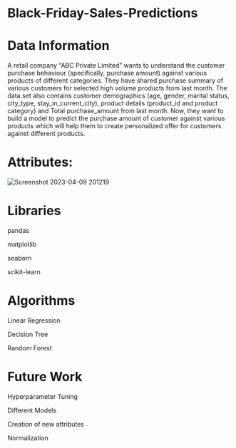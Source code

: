 # Black-Friday-Sales-Predictions

# Data Information
A retail company “ABC Private Limited” wants to understand the customer purchase behaviour (specifically, purchase amount) against various products of different categories. They have shared purchase summary of various customers for selected high volume products from last month.
The data set also contains customer demographics (age, gender, marital status, city_type, stay_in_current_city), product details (product_id and product category) and Total purchase_amount from last month.
Now, they want to build a model to predict the purchase amount of customer against various products which will help them to create personalized offer for customers against different products.

# Attributes:
![Screenshot 2023-04-09 201219](https://user-images.githubusercontent.com/114562854/230779815-a5e33bad-b888-473b-bf5e-59c6fd80ca3b.png)

# Libraries

pandas

matplotlib

seaborn

scikit-learn

# Algorithms

Linear Regression

Decision Tree

Random Forest

# Future Work

Hyperparameter Tuning

Different Models

Creation of new attributes

Normalization
